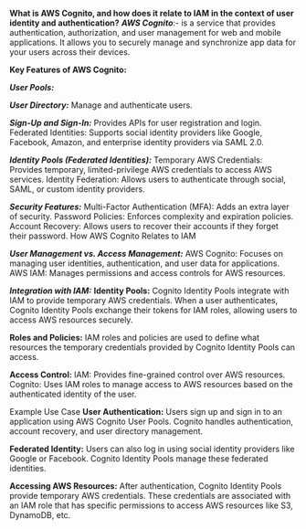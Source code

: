  **What is AWS Cognito, and how does it relate to IAM in the context of user identity and authentication?**
 ***AWS Cognito***:- is a service that provides authentication, authorization, and user management for web and mobile applications. 
 It allows you to securely manage and synchronize app data for your users across their devices.


**Key Features of AWS Cognito:**

***User Pools:***

***User Directory:*** Manage and authenticate users.

***Sign-Up and Sign-In:*** Provides APIs for user registration and login.
Federated Identities: Supports social identity providers like Google, Facebook, Amazon, and enterprise identity providers via SAML 2.0.

***Identity Pools (Federated Identities):***
Temporary AWS Credentials: Provides temporary, limited-privilege AWS credentials to access AWS services.
Identity Federation: Allows users to authenticate through social, SAML, or custom identity providers.

***Security Features:***
Multi-Factor Authentication (MFA): Adds an extra layer of security.
Password Policies: Enforces complexity and expiration policies.
Account Recovery: Allows users to recover their accounts if they forget their password.
How AWS Cognito Relates to IAM

***User Management vs. Access Management:***
AWS Cognito: Focuses on managing user identities, authentication, and user data for applications.
AWS IAM: Manages permissions and access controls for AWS resources.

***Integration with IAM:***
**Identity Pools:** Cognito Identity Pools integrate with IAM to provide temporary AWS credentials. When a user authenticates, 
Cognito Identity Pools exchange their tokens for IAM roles, allowing users to access AWS resources securely.

**Roles and Policies:** IAM roles and policies are used to define what resources the temporary credentials provided by Cognito Identity Pools can access.

**Access Control:**
IAM: Provides fine-grained control over AWS resources.
Cognito: Uses IAM roles to manage access to AWS resources based on the authenticated identity of the user.

Example Use Case
**User Authentication:**
Users sign up and sign in to an application using AWS Cognito User Pools.
Cognito handles authentication, account recovery, and user directory management.

**Federated Identity:**
Users can also log in using social identity providers like Google or Facebook.
Cognito Identity Pools manage these federated identities.

**Accessing AWS Resources:**
After authentication, Cognito Identity Pools provide temporary AWS credentials.
These credentials are associated with an IAM role that has specific permissions to access AWS resources like S3, DynamoDB, etc.

